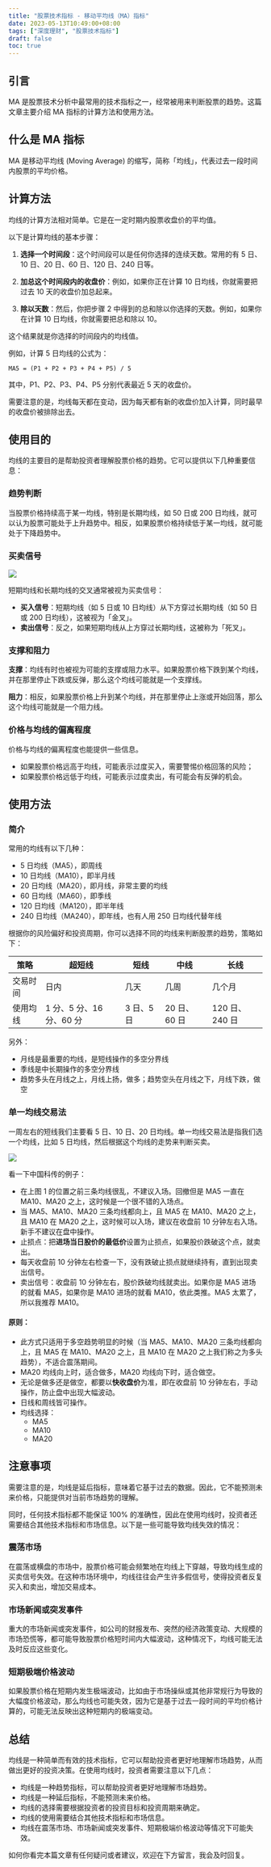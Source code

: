 ```yaml
---
title: "股票技术指标 - 移动平均线（MA）指标"
date: 2023-05-13T10:49:00+08:00
tags: ["深度理财", "股票技术指标"]
draft: false
toc: true
---
```


## 引言

MA 是股票技术分析中最常用的技术指标之一，经常被用来判断股票的趋势。这篇文章主要介绍 MA 指标的计算方法和使用方法。

## 什么是 MA 指标

MA 是移动平均线 (Moving Average) 的缩写，简称「均线」，代表过去一段时间内股票的平均价格。


## 计算方法

均线的计算方法相对简单。它是在一定时期内股票收盘价的平均值。

以下是计算均线的基本步骤：

<!--more-->

1. **选择一个时间段**：这个时间段可以是任何你选择的连续天数。常用的有 5 日、10 日、20 日、60 日、120 日、240 日等。

2. **加总这个时间段内的收盘价**：例如，如果你正在计算 10 日均线，你就需要把过去 10 天的收盘价加总起来。

3. **除以天数**：然后，你把步骤 2 中得到的总和除以你选择的天数。例如，如果你在计算 10 日均线，你就需要把总和除以 10。

这个结果就是你选择的时间段内的均线值。

例如，计算 5 日均线的公式为：

```
MA5 = (P1 + P2 + P3 + P4 + P5) / 5
```

其中，P1、P2、P3、P4、P5 分别代表最近 5 天的收盘价。

需要注意的是，均线每天都在变动，因为每天都有新的收盘价加入计算，同时最早的收盘价被排除出去。

## 使用目的

均线的主要目的是帮助投资者理解股票价格的趋势。它可以提供以下几种重要信息：

### 趋势判断

当股票价格持续高于某一均线，特别是长期均线，如 50 日或 200 日均线，就可以认为股票可能处于上升趋势中。相反，如果股票价格持续低于某一均线，就可能处于下降趋势中。

### 买卖信号

![](https://img.forecho.com/fyEDGV.png)

短期均线和长期均线的交叉通常被视为买卖信号：

- **买入信号**：短期均线（如 5 日或 10 日均线）从下方穿过长期均线（如 50 日或 200 日均线），这被视为「金叉」。
- **卖出信号**：反之，如果短期均线从上方穿过长期均线，这被称为「死叉」。

### 支撑和阻力

**支撑**：均线有时也被视为可能的支撑或阻力水平。如果股票价格下跌到某个均线，并在那里停止下跌或反弹，那么这个均线可能就是一个支撑线。

**阻力**：相反，如果股票价格上升到某个均线，并在那里停止上涨或开始回落，那么这个均线可能就是一个阻力线。

### 价格与均线的偏离程度

价格与均线的偏离程度也能提供一些信息。

- 如果股票价格远高于均线，可能表示过度买入，需要警惕价格回落的风险；
- 如果股票价格远低于均线，可能表示过度卖出，有可能会有反弹的机会。

## 使用方法

### 简介

常用的均线有以下几种：

-  5 日均线（MA5），即周线
- 10 日均线（MA10），即半月线
- 20 日均线（MA20），即月线，非常主要的均线
- 60 日均线（MA60），即季线
- 120 日均线（MA120），即半年线
- 240 日均线（MA240），即年线，也有人用 250 日均线代替年线

根据你的风险偏好和投资周期，你可以选择不同的均线来判断股票的趋势，策略如下：

| 策略 | 超短线 | 短线 | 中线 | 长线 | 
| ---- | ---- | ---- | ---- | ---- |
| 交易时间 | 日内 | 几天 | 几周 | 几个月 |  
| 使用均线 | 1 分、5 分、16 分、60 分  | 3 日、5 日  | 20 日、60 日  | 120 日、240 日  |

另外：

- 月线是最重要的均线，是短线操作的多空分界线
- 季线是中长期操作的多空分界线
- 趋势多头在月线之上，月线上扬，做多；趋势空头在月线之下，月线下跌，做空

### 单一均线交易法

一周左右的短线我们主要看 5 日、10 日、20 日均线。单一均线交易法是指我们选一个均线，比如 5 日均线，然后根据这个均线的走势来判断买卖。

![](https://img.forecho.com/S0N9h3.png)

看一下中国科传的例子：

- 在上图 1 的位置之前三条均线很乱，不建议入场。回撤但是 MA5 一直在 MA10、MA20 之上，这时候是一个很不错的入场点。
- 当 MA5、MA10、MA20 三条均线都向上，且 MA5 在 MA10、MA20 之上，且 MA10 在 MA20 之上，这时候可以入场，建议在收盘前 10 分钟左右入场。新手不建议在盘中操作。
- 止损点：把**进场当日股价的最低价**设置为止损点，如果股价跌破这个点，就卖出。
- 每天收盘前 10 分钟左右检查一下，没有跌破止损点就继续持有，直到出现卖出信号。
- 卖出信号：收盘前 10 分钟左右，股价跌破均线就卖出。如果你是 MA5 进场的就看 MA5，如果你是 MA10 进场的就看 MA10，依此类推。MA5 太累了，所以我推荐 MA10。

#### 原则：

- 此方式只适用于多空趋势明显的时候（当 MA5、MA10、MA20 三条均线都向上，且 MA5 在 MA10、MA20 之上，且 MA10 在 MA20 之上我们称之为多头趋势），不适合震荡期间。
- MA20 均线向上时，适合做多，MA20 均线向下时，适合做空。
- 无论是做多还是做空，都要以**快收盘价**为准，即在收盘前 10 分钟左右，手动操作，防止盘中出现大幅波动。
- 日线和周线皆可操作。
- 均线选择：
    - MA5
    - MA10
    - MA20


## 注意事项

需要注意的是，均线是延后指标，意味着它基于过去的数据。因此，它不能预测未来价格，只能提供对当前市场趋势的理解。

同时，任何技术指标都不能保证 100% 的准确性，因此在使用均线时，投资者还需要结合其他技术指标和市场信息。以下是一些可能导致均线失效的情况：

### 震荡市场

在震荡或横盘的市场中，股票价格可能会频繁地在均线上下穿越，导致均线生成的买卖信号失效。在这种市场环境中，均线往往会产生许多假信号，使得投资者反复买入和卖出，增加交易成本。

### 市场新闻或突发事件

重大的市场新闻或突发事件，如公司的财报发布、突然的经济政策变动、大规模的市场恐慌等，都可能导致股票价格短时间内大幅波动，这种情况下，均线可能无法及时反应这些变化。

### 短期极端价格波动

如果股票价格在短期内发生极端波动，比如由于市场操纵或其他非常规行为导致的大幅度价格波动，那么均线也可能失效，因为它是基于过去一段时间的平均价格计算的，可能无法反映出这种短期内的极端变动。

## 总结

均线是一种简单而有效的技术指标，它可以帮助投资者更好地理解市场趋势，从而做出更好的投资决策。在使用均线时，投资者需要注意以下几点：

- 均线是一种趋势指标，可以帮助投资者更好地理解市场趋势。
- 均线是一种延后指标，不能预测未来价格。
- 均线的选择需要根据投资者的投资目标和投资周期来确定。
- 均线的使用需要结合其他技术指标和市场信息。
- 均线在震荡市场、市场新闻或突发事件、短期极端价格波动等情况下可能失效。

如何你看完本篇文章有任何疑问或者建议，欢迎在下方留言，我会及时回复。